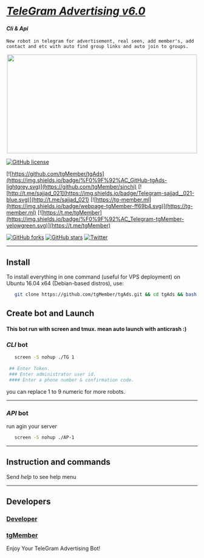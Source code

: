 # [_TeleGram Advertising v6.0_](https://t.me/tgMember)

#### _Cli & Api_


```New robot in telegram for advertisement, real seen, add member's, add contact and etc with auto find group links and auto join to groups.```


<p align="center"> <img class="td" style="vertical-align: middle;" background="rgb(231, 235, 240)" src="https://github.com/sajjad-021/KingPKG/blob/master/Untitled-2.png" alt="" width="500" height="260" /></p>


[![GitHub license](https://img.shields.io/badge/license-New%20BSD-blue.svg)](https://raw.githubusercontent.com/tgMember/tgAds/master/LICENSE)

[![https://github.com/tgMember/tgAds](https://img.shields.io/badge/%F0%9F%92%AC_GitHub-tgAds-lightgrey.svg)](https://github.com/tgMember/sinchi)
[![http://t.me/sajjad_021](https://img.shields.io/badge/Telegram-sajjad__021-blue.svg)](http://t.me/sajjad_021)
   [![https://tg-member.ml](https://img.shields.io/badge/webpage-tgMember-ff69b4.svg)](https://tg-member.ml)
[![https://t.me/tgMember](https://img.shields.io/badge/%F0%9F%92%AC_Telegram-tgMember-yelowgreen.svg)](https://t.me/tgMember)

[![GitHub forks](https://img.shields.io/github/forks/tgMember/tgAds.svg?style=plastic)](https://github.com/tgMember/tgAds/network)
[![GitHub stars](https://img.shields.io/github/stars/tgMember/tgAds.svg?style=plastic)](https://github.com/tgMember/tgAds/stargazers)
[![Twitter](https://img.shields.io/twitter/url/https/github.com/tgMember/tgAds/.svg?style=social&style=plastic)](https://twitter.com/intent/tweet?text=Wow:&url=%5Bobject%20Object%5D)


***


## Install

   To install everything in one command (useful for VPS deployment) on Ubuntu 16.04 x64 (Debian-based distros), use:
```bash
   git clone https://github.com/tgMember/tgAds.git && cd tgAds && bash TG 
```

## Create bot and Launch 
#### This bot run with screen and tmux. mean auto launch with anticrash :)

### *CLI* bot

```bash
   screen -S nohup ./TG 1
      
 ## Enter Token.
 ### Enter administrator user id.
 #### Enter a phone number & confirmation code.
```

you can replace 1 to 9 numeric for more robots.

***

### *API* bot

run agin your server

```bash
   screen -S nohup ./AP-1
```

***

## Instruction and commands 

Send  _help_  to see help menu

***

## Developers

### [Developer](https://t.me/sajjad_021)
### [tgMember](https://t.me/tgMember)

Enjoy Your TeleGram Advertising Bot!
